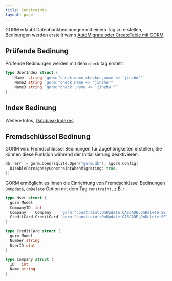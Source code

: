 ```yaml
---
title: Constraints
layout: page
---
```


GORM erlaubt Datenbankbedinungen mit einem Tag zu erstellen, Bedinungen werden erstellt wenn [AutoMigrate oder CreateTable mit GORM](migration.html)

## Prüfende Bedinung

Prüfende Bedinungen werden mit dem `check` tag erstellt

```go
type UserIndex struct {
    Name  string `gorm:"check:name_checker,name <> 'jinzhu'"`
    Name2 string `gorm:"check:name <> 'jinzhu'"`
    Name3 string `gorm:"check:,name <> 'jinzhu'"`
}
```

## Index Bedinung

Weitere Infos, [Database Indexes](indexes.html)

## Fremdschlüssel Bedinung

GORM wird Fremdschlüssel Bedinungen für Zugehörigkeiten erstellen, Sie können diese Funktion während der Initialisierung deaktivieren:

```go
db, err := gorm.Open(sqlite.Open("gorm.db"), &gorm.Config{
  DisableForeignKeyConstraintWhenMigrating: true,
})
```

GORM ermöglicht es Ihnen die Einrichtung von Fremdschlüssel Bedinungen `OnUpdate`, `OnDelete` Option mit dem Tag `constraint`, z.B. :

```go
type User struct {
  gorm.Model
  CompanyID  int
  Company    Company    `gorm:"constraint:OnUpdate:CASCADE,OnDelete:SET NULL;"`
  CreditCard CreditCard `gorm:"constraint:OnUpdate:CASCADE,OnDelete:SET NULL;"`
}

type CreditCard struct {
  gorm.Model
  Number string
  UserID uint
}

type Company struct {
  ID   int
  Name string
}
```
